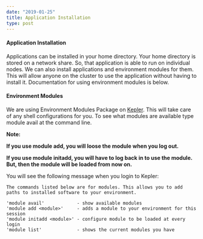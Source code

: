 ```yaml
---
date: "2019-01-25"
title: Application Installation
type: post
---
```


#### Application Installation

Applications can be installed in your home directory. Your home directory is stored on a network share. So, that application is able to run on individual nodes. We can also install applications and environment modules for them. This will allow anyone on the cluster to use the application without having to install it. Documentation for using environment modules is below.

#### Environment Modules

We are using Environment Modules Package on <u>[Kepler](http://kepler.slu.edu/)</u>. This will take care of any shell configurations for you. To see what modules are available type module avail at the command line. 

**Note:** 

 **If you use module add, you will loose the module when you log out.**

 **If you use module initadd, you will have to log back in to use the module. But, then the module will be loaded from now on.**
 

You will see the following message when you login to Kepler:

    The commands listed below are for modules. This allows you to add paths to installed software to your environment. 
    
    'module avail'            - show available modules
    'module add <module>'     - adds a module to your environment for this session
    'module initadd <module>' - configure module to be loaded at every login
    'module list'             - shows the current modules you have



